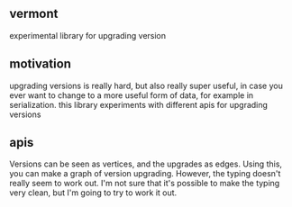 ## vermont
experimental library for upgrading version

## motivation
upgrading versions is really hard, but also really super useful, in case you ever want to change
to a more useful form of data, for example in serialization.  this library experiments with
different apis for upgrading versions

## apis
Versions can be seen as vertices, and the upgrades as edges.  Using this, you can make a graph of
version upgrading.  However, the typing doesn't really seem to work out.  I'm not sure that it's
possible to make the typing very clean, but I'm going to try to work it out.
